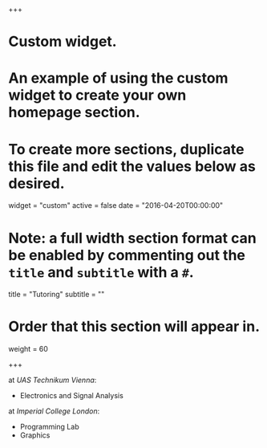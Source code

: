 +++
# Custom widget.
# An example of using the custom widget to create your own homepage section.
# To create more sections, duplicate this file and edit the values below as desired.
widget = "custom"
active = false
date = "2016-04-20T00:00:00"

# Note: a full width section format can be enabled by commenting out the `title` and `subtitle` with a `#`.
title = "Tutoring"
subtitle = ""

# Order that this section will appear in.
weight = 60

+++

at *UAS Technikum Vienna*:

- Electronics and Signal Analysis

at *Imperial College London*:

- Programming Lab
- Graphics
